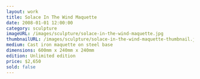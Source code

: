 ```yaml
---
layout: work
title: Solace In The Wind Maquette
date: 2008-01-01 12:00:00
category: sculpture
imageURL: /images/sculpture/solace-in-the-wind-maquette.jpg
thumbnailURL: /images/sculpture/solace-in-the-wind-maquette-thumbnail.jpg
medium: Cast iron maquette on steel base
dimensions: 600mm x 240mm x 240mm
edition: Unlimited edition
price: $2,650
sold: false
---
```

